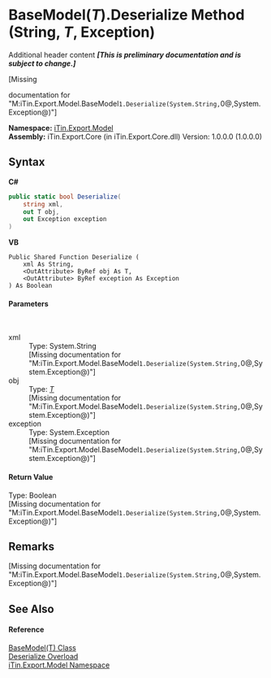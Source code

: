 # BaseModel(*T*).Deserialize Method (String, *T*, Exception)
Additional header content _**\[This is preliminary documentation and is subject to change.\]**_

\[Missing <summary> documentation for "M:iTin.Export.Model.BaseModel`1.Deserialize(System.String,`0@,System.Exception@)"\]

**Namespace:**&nbsp;<a href="ef57ffcc-e95e-b212-5a46-9aa6f5a3511f">iTin.Export.Model</a><br />**Assembly:**&nbsp;iTin.Export.Core (in iTin.Export.Core.dll) Version: 1.0.0.0 (1.0.0.0)

## Syntax

**C#**<br />
``` C#
public static bool Deserialize(
	string xml,
	out T obj,
	out Exception exception
)
```

**VB**<br />
``` VB
Public Shared Function Deserialize ( 
	xml As String,
	<OutAttribute> ByRef obj As T,
	<OutAttribute> ByRef exception As Exception
) As Boolean
```


#### Parameters
&nbsp;<dl><dt>xml</dt><dd>Type: System.String<br />\[Missing <param name="xml"/> documentation for "M:iTin.Export.Model.BaseModel`1.Deserialize(System.String,`0@,System.Exception@)"\]</dd><dt>obj</dt><dd>Type: <a href="6632f561-4175-f1f2-939c-ac8b10159529">*T*</a><br />\[Missing <param name="obj"/> documentation for "M:iTin.Export.Model.BaseModel`1.Deserialize(System.String,`0@,System.Exception@)"\]</dd><dt>exception</dt><dd>Type: System.Exception<br />\[Missing <param name="exception"/> documentation for "M:iTin.Export.Model.BaseModel`1.Deserialize(System.String,`0@,System.Exception@)"\]</dd></dl>

#### Return Value
Type: Boolean<br />\[Missing <returns> documentation for "M:iTin.Export.Model.BaseModel`1.Deserialize(System.String,`0@,System.Exception@)"\]

## Remarks
\[Missing <remarks> documentation for "M:iTin.Export.Model.BaseModel`1.Deserialize(System.String,`0@,System.Exception@)"\]

## See Also


#### Reference
<a href="6632f561-4175-f1f2-939c-ac8b10159529">BaseModel(T) Class</a><br /><a href="5aca3493-eb4c-44ce-7084-ec8ab79d1d04">Deserialize Overload</a><br /><a href="ef57ffcc-e95e-b212-5a46-9aa6f5a3511f">iTin.Export.Model Namespace</a><br />